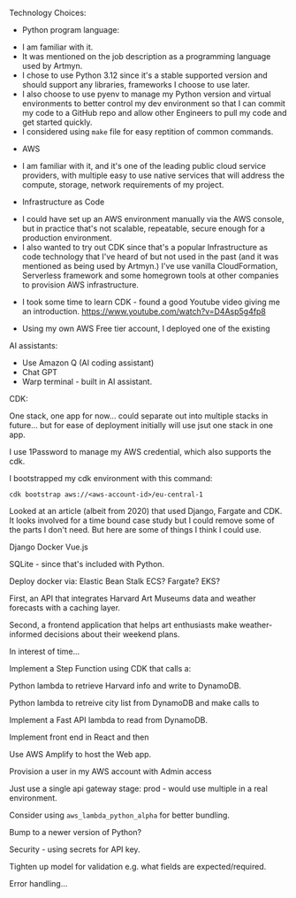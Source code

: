 
Technology Choices:
* Python program language:
 - I am familiar with it.
 - It was mentioned on the job description as a programming language used by Artmyn.
 - I chose to use Python 3.12 since it's a stable supported version and should support any libraries, frameworks I choose to use later.
 - I also choose to use pyenv to manage my Python version and virtual environments to better control my dev environment so that I can commit my code to a GitHub repo and allow other Engineers to pull my code and get started quickly.
 - I considered using `make` file for easy reptition of common commands.

 * AWS
 - I am familiar with it, and it's one of the leading public cloud service providers, with multiple easy to use native services that will address the compute, storage, network requirements of my project.


 * Infrastructure as Code
 - I could have set up an AWS environment manually via the AWS console, but in practice that's not scalable, repeatable, secure enough for a production environment.
 - I also wanted to try out CDK since that's a popular Infrastructure as code technology that I've heard of but not used in the past (and it was mentioned as being used by Artmyn.)  I've use vanilla CloudFormation, Serverless framework and some homegrown tools at other companies to provision AWS infrastructure.


* I took some time to learn CDK - found a good Youtube video giving me an introduction.  https://www.youtube.com/watch?v=D4Asp5g4fp8

* Using my own AWS Free tier account, I deployed one of the existing

AI assistants:
* Use Amazon Q (AI coding assistant)
* Chat GPT
* Warp terminal - built in AI assistant.


CDK:

One stack, one app for now... could separate out into multiple stacks in future... but for ease of deployment initially will use jsut one stack in one app.

I use 1Password to manage my AWS credential, which also supports the cdk.

I bootstrapped my cdk environment with this command:
```
cdk bootstrap aws://<aws-account-id>/eu-central-1
```


Looked at an article (albeit from 2020) that used Django, Fargate and CDK.  It looks involved for a time bound case study but I could remove some of the parts I don't need.  But here are some of things I think I could use.

Django
Docker
Vue.js

SQLite - since that's included with Python.

Deploy docker via:
Elastic Bean Stalk
ECS?
Fargate?
EKS?

First, an API that integrates Harvard Art
Museums data and weather forecasts with a caching layer.

Second, a frontend application
that helps art enthusiasts make weather-informed decisions about their weekend plans.

In interest of time...

Implement a Step Function using CDK that calls a:

Python lambda to retrieve Harvard info and write to DynamoDB.

Python lambda to retreive city list from DynamoDB and make calls to 

Implement a Fast API lambda to read from DynamoDB.

Implement front end in React and then

Use AWS Amplify to host the Web app.


Provision a user in my AWS account with Admin access


Just use a single api gateway stage: prod - would use multiple in a real environment.

Consider using `aws_lambda_python_alpha` for better bundling.

Bump to a newer version of Python?

Security - using secrets for API key.


Tighten up model for validation e.g. what fields are expected/required.


Error handling...
